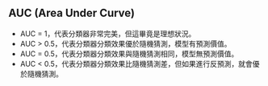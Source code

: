 ## AUC (Area Under Curve)

- AUC = 1，代表分類器非常完美，但這畢竟是理想狀況。
- AUC > 0.5，代表分類器分類效果優於隨機猜測，模型有預測價值。
- AUC = 0.5，代表分類器分類效果與隨機猜測相同，模型無預測價值。
- AUC < 0.5，代表分類器分類效果比隨機猜測差，但如果進行反預測，就會優於隨機猜測。
